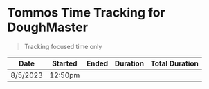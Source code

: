 # Tommos Time Tracking for DoughMaster

> Tracking focused time only

| Date  | Started | Ended | Duration | Total Duration |
|---|---|---|---|---|
| 8/5/2023 | 12:50pm  |   |   |   |
